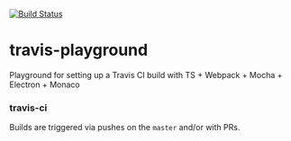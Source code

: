 [![Build Status](https://travis-ci.org/kittaakos/travis-playground.svg?branch=master)](https://travis-ci.org/kittaakos/travis-playground)

# travis-playground
Playground for setting up a Travis CI build with TS + Webpack + Mocha + Electron + Monaco


### travis-ci
Builds are triggered via pushes on the `master` and/or with PRs.